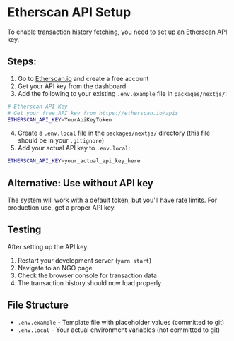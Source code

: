 # Etherscan API Setup

To enable transaction history fetching, you need to set up an Etherscan API key.

## Steps:

1. Go to [Etherscan.io](https://etherscan.io/apis) and create a free account
2. Get your API key from the dashboard
3. Add the following to your existing `.env.example` file in `packages/nextjs/`:

```bash
# Etherscan API Key
# Get your free API key from https://etherscan.io/apis
ETHERSCAN_API_KEY=YourApiKeyToken
```

4. Create a `.env.local` file in the `packages/nextjs/` directory (this file should be in your `.gitignore`)
5. Add your actual API key to `.env.local`:

```bash
ETHERSCAN_API_KEY=your_actual_api_key_here
```

## Alternative: Use without API key

The system will work with a default token, but you'll have rate limits. For production use, get a proper API key.

## Testing

After setting up the API key:
1. Restart your development server (`yarn start`)
2. Navigate to an NGO page
3. Check the browser console for transaction data
4. The transaction history should now load properly

## File Structure

- `.env.example` - Template file with placeholder values (committed to git)
- `.env.local` - Your actual environment variables (not committed to git)
